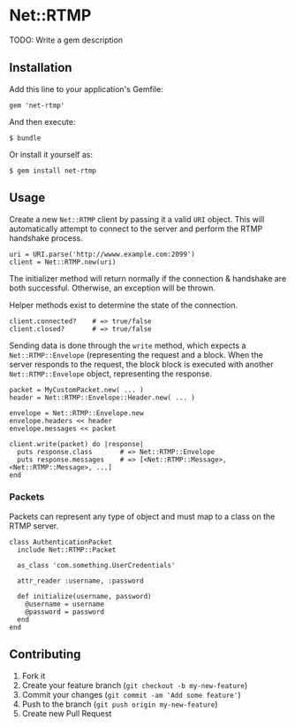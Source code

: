 # Net::RTMP

TODO: Write a gem description

## Installation

Add this line to your application's Gemfile:

    gem 'net-rtmp'

And then execute:

    $ bundle

Or install it yourself as:

    $ gem install net-rtmp

## Usage

Create a new `Net::RTMP` client by passing it a valid `URI` object.  This will
automatically attempt to connect to the server and perform the RTMP handshake
process.

    uri = URI.parse('http://wwww.example.com:2099')
    client = Net::RTMP.new(uri)

The initializer method will return normally if the connection & handshake are
both successful.  Otherwise, an exception will be thrown.

Helper methods exist to determine the state of the connection.

    client.connected?    # => true/false
    client.closed?       # => true/false

Sending data is done through the `write` method, which expects a
`Net::RTMP::Envelope` (representing the request and a block.  When the server
responds to the request, the block block is executed with another
`Net::RTMP::Envelope` object, representing the response.

    packet = MyCustomPacket.new( ... )
    header = Net::RTMP::Envelope::Header.new( ... )

    envelope = Net::RTMP::Envelope.new
    envelope.headers << header
    envelope.messages << packet

    client.write(packet) do |response|
      puts response.class       # => Net::RTMP::Envelope
      puts response.messages    # => [<Net::RTMP::Message>, <Net::RTMP::Message>, ...]
    end

### Packets

Packets can represent any type of object and must map to a class on the RTMP
server.

    class AuthenticationPacket
      include Net::RTMP::Packet

      as_class 'com.something.UserCredentials'

      attr_reader :username, :password

      def initialize(username, password)
        @username = username
        @password = password
      end
    end

## Contributing

1. Fork it
2. Create your feature branch (`git checkout -b my-new-feature`)
3. Commit your changes (`git commit -am 'Add some feature'`)
4. Push to the branch (`git push origin my-new-feature`)
5. Create new Pull Request
